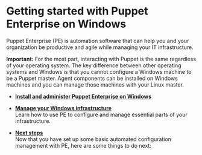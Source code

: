 # Getting started with Puppet Enterprise on Windows

Puppet Enterprise \(PE\) is automation software that can help you and your organization be productive and agile while managing your IT infrastructure.

**Important:** For the most part, interacting with Puppet is the same regardless of your operating system. The key difference between other operating systems and Windows is that you cannot configure a Windows machine to be a Puppet master. Agent components can be installed on Windows machines and you can manage those machines with your Linux master.

-   **[Install and administer Puppet Enterprise on Windows](install_administer_pe_windows.md)**  

-   **[Manage your Windows infrastructure](manage_windows_infrastructure.md)**  
Learn how to use PE to configure and manage essential parts of your infrastructure.
-   **[Next steps](next_steps_getting_started_pe.md)**  
Now that you have set up some basic automated configuration management with PE, here are some things to do next:

